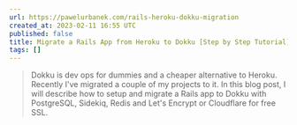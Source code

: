 ```yaml
---
url: https://pawelurbanek.com/rails-heroku-dokku-migration
created_at: 2023-02-11 16:55 UTC
published: false
title: Migrate a Rails App from Heroku to Dokku [Step by Step Tutorial]
tags: []
---
```


<blockquote>Dokku is dev ops for dummies and a cheaper alternative to Heroku. Recently I've migrated a couple of my projects to it. In this blog post, I will describe how to setup and migrate a Rails app to Dokku with PostgreSQL, Sidekiq, Redis and Let's Encrypt or Cloudflare for free SSL.</blockquote>
